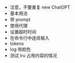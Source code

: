 - 注意，不要重复 new ChatGPT
- 基本用法
- 带 prompt
- 使用代理
- 设置超时时间
- 在命令行中连续输入
- tokens
- log 带颜色
- 测试 lru 占用内容的情况
